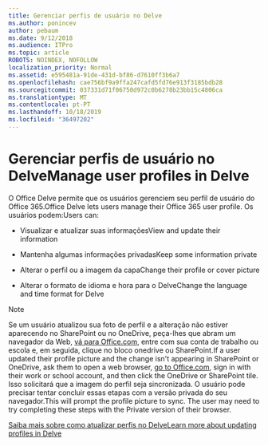 ```yaml
---
title: Gerenciar perfis de usuário no Delve
ms.author: ponincev
author: pebaum
ms.date: 9/12/2018
ms.audience: ITPro
ms.topic: article
ROBOTS: NOINDEX, NOFOLLOW
localization_priority: Normal
ms.assetid: e595481a-91de-431d-bf86-d7610ff3b6a7
ms.openlocfilehash: cae756bf9a9ffa247cafd5fd76e913f3185bdb28
ms.sourcegitcommit: 037331d71f06750d972c0b6278b23bb15c4806ca
ms.translationtype: MT
ms.contentlocale: pt-PT
ms.lasthandoff: 10/18/2019
ms.locfileid: "36497202"
---
```

# <a name="manage-user-profiles-in-delve"></a><span data-ttu-id="5b4b0-102">Gerenciar perfis de usuário no Delve</span><span class="sxs-lookup"><span data-stu-id="5b4b0-102">Manage user profiles in Delve</span></span>

<span data-ttu-id="5b4b0-103">O Office Delve permite que os usuários gerenciem seu perfil de usuário do Office 365.</span><span class="sxs-lookup"><span data-stu-id="5b4b0-103">Office Delve lets users manage their Office 365 user profile.</span></span> <span data-ttu-id="5b4b0-104">Os usuários podem:</span><span class="sxs-lookup"><span data-stu-id="5b4b0-104">Users can:</span></span>
  
- <span data-ttu-id="5b4b0-105">Visualizar e atualizar suas informações</span><span class="sxs-lookup"><span data-stu-id="5b4b0-105">View and update their information</span></span>
    
- <span data-ttu-id="5b4b0-106">Mantenha algumas informações privadas</span><span class="sxs-lookup"><span data-stu-id="5b4b0-106">Keep some information private</span></span>
    
- <span data-ttu-id="5b4b0-107">Alterar o perfil ou a imagem da capa</span><span class="sxs-lookup"><span data-stu-id="5b4b0-107">Change their profile or cover picture</span></span>
    
- <span data-ttu-id="5b4b0-108">Alterar o formato de idioma e hora para o Delve</span><span class="sxs-lookup"><span data-stu-id="5b4b0-108">Change the language and time format for Delve</span></span>
    
> [!NOTE]
> <span data-ttu-id="5b4b0-109">Se um usuário atualizou sua foto de perfil e a alteração não estiver aparecendo no SharePoint ou no OneDrive, peça-lhes que abram um navegador da Web, [vá para Office.com](https://www.office.com), entre com sua conta de trabalho ou escola e, em seguida, clique no bloco onedrive ou SharePoint.</span><span class="sxs-lookup"><span data-stu-id="5b4b0-109">If a user updated their profile picture and the change isn't appearing in SharePoint or OneDrive, ask them to open a web browser, [go to Office.com](https://www.office.com), sign in with their work or school account, and then click the OneDrive or SharePoint tile.</span></span> <span data-ttu-id="5b4b0-110">Isso solicitará que a imagem do perfil seja sincronizada. O usuário pode precisar tentar concluir essas etapas com a versão privada do seu navegador.</span><span class="sxs-lookup"><span data-stu-id="5b4b0-110">This will prompt the profile picture to sync. The user may need to try completing these steps with the Private version of their browser.</span></span> 
  
[<span data-ttu-id="5b4b0-111">Saiba mais sobre como atualizar perfis no Delve</span><span class="sxs-lookup"><span data-stu-id="5b4b0-111">Learn more about updating profiles in Delve</span></span>](https://go.microsoft.com/fwlink/?linkid=735070)
  

